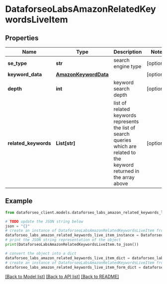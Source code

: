 # DataforseoLabsAmazonRelatedKeywordsLiveItem


## Properties

Name | Type | Description | Notes
------------ | ------------- | ------------- | -------------
**se_type** | **str** | search engine type | [optional] 
**keyword_data** | [**AmazonKeywordData**](AmazonKeywordData.md) |  | [optional] 
**depth** | **int** | keyword search depth | [optional] 
**related_keywords** | **List[str]** | list of related keywords represents the list of search queries which are related to the keyword returned in the array above | [optional] 

## Example

```python
from dataforseo_client.models.dataforseo_labs_amazon_related_keywords_live_item import DataforseoLabsAmazonRelatedKeywordsLiveItem

# TODO update the JSON string below
json = "{}"
# create an instance of DataforseoLabsAmazonRelatedKeywordsLiveItem from a JSON string
dataforseo_labs_amazon_related_keywords_live_item_instance = DataforseoLabsAmazonRelatedKeywordsLiveItem.from_json(json)
# print the JSON string representation of the object
print(DataforseoLabsAmazonRelatedKeywordsLiveItem.to_json())

# convert the object into a dict
dataforseo_labs_amazon_related_keywords_live_item_dict = dataforseo_labs_amazon_related_keywords_live_item_instance.to_dict()
# create an instance of DataforseoLabsAmazonRelatedKeywordsLiveItem from a dict
dataforseo_labs_amazon_related_keywords_live_item_form_dict = dataforseo_labs_amazon_related_keywords_live_item.from_dict(dataforseo_labs_amazon_related_keywords_live_item_dict)
```
[[Back to Model list]](../README.md#documentation-for-models) [[Back to API list]](../README.md#documentation-for-api-endpoints) [[Back to README]](../README.md)


